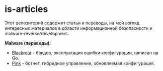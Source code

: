 # is-articles

Этот репозиторий содержит статьи и переводы, на мой взгляд, интересных материалов в области информационной безопасности и malware-reverse/development.

**Malware (переводы):**

* [Blackrota](./translations/malware/blackrota.md) - бэкдор, эксплуатация ошибки конфигурации, написан на Go.
* [Pink](./translations/malware/pink.md) - ботнет, гибридное управление, обновляемая конфигурация.
